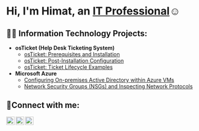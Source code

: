 <h1>Hi, I'm Himat, an <a href="https://linkedin.com/in/himatsingh1">IT Professional</a>☺</h1>

<h2>👨‍💻 Information Technology Projects:</h2>

- <b>osTicket (Help Desk Ticketing System)</b>
  - [osTicket: Prerequisites and Installation](https://github.com/singhimat99)
  - [osTicket: Post-Installation Configuration](https://github.com/singhimat99)
  - [osTicket: Ticket Lifecycle Examples](https://github.com/singhimat99)
- <b>Microsoft Azure</b>
  - [Configuring On-premises Active Directory within Azure VMs](https://github.com/singhimat99)
  - [Network Security Groups (NSGs) and Inspecting Network Protocols](https://github.com/singhimat99/Network-protocols-in-azure)

<h2>🤳Connect with me:</h2>

[<img align="left" alt="Himat | Twitter" width="22px" src="https://cdn.jsdelivr.net/npm/simple-icons@v3/icons/twitter.svg" />][twitter]
[<img align="left" alt="Josh | LinkedIn" width="22px" src="https://cdn.jsdelivr.net/npm/simple-icons@v3/icons/linkedin.svg" />][linkedin]
[<img align="left" alt="Himat | Instagram" width="22px" src="https://cdn.jsdelivr.net/npm/simple-icons@v3/icons/instagram.svg" />][instagram]

[twitter]: https://twitter.com/singhimat99
[instagram]: https://www.instagram.com/singhimat99
[linkedin]: https://linkedin.com/in/himatsingh1
